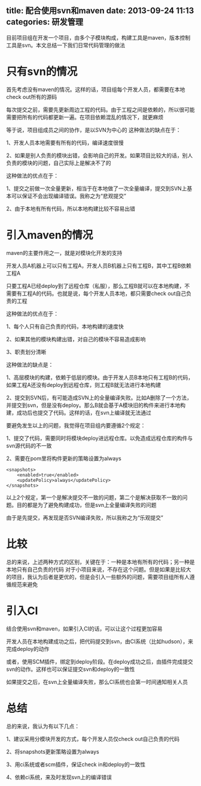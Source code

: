 title: 配合使用svn和maven
date: 2013-09-24 11:13
categories: 研发管理
---
目前项目组在开发一个项目，由多个子模块构成，构建工具是maven，版本控制工具是svn。本文总结一下我们日常代码管理的做法
<!--more-->

# 只有svn的情况 

首先考虑没有maven的情况。这样的话，项目组每个开发人员，都需要在本地check out所有的源码

每次提交之前，需要先更新周边工程的代码。由于工程之间是依赖的，所以很可能需要把所有的代码都更新一遍。在项目依赖混乱的情况下，就更麻烦 

等于说，项目组成员之间的协作，是以SVN为中心的 这种做法的缺点在于：     

1、开发人员本地需要有所有的代码，编译速度很慢     

2、如果是别人负责的模块出错，会影响自己的开发。如果项目比较大的话，别人负责的模块的问题，自己实际上是解决不了的 

这种做法的优点在于：     

1、提交之前做一次全量更新，相当于在本地做了一次全量编译，提交到SVN上基本可以保证不会出现编译错误。我称之为“悲观提交”

2、由于本地有所有代码，所以本地构建比较不容易出错 

# 引入maven的情况 

maven的主要作用之一，就是对模块化开发的支持 

开发人员A机器上可以只有工程A，开发人员B机器上只有工程B，其中工程B依赖工程A 

只要工程A已经deploy到了远程仓库（私服），那么工程B就可以在本地构建，不需要有工程A的代码。也就是说，每个开发人员本地，都只需要check out自己负责的工程 

这种做法的优点在于：     

1、每个人只有自己负责的代码，本地构建的速度快     

2、如果其他的模块构建出错，对自己的模块不容易造成影响     

3、职责划分清晰 

这种做法的缺点是：     

1、高层模块的构建，依赖于低层的模块。由于开发人员B本地只有工程B的代码，如果工程A还没有deploy到远程仓库，则工程B就无法进行本地构建     

2、提交到SVN后，有可能造成SVN上的全量编译失败。比如A删除了一个方法，并提交到svn，但是没有deploy。那么B就会基于A模块旧的构件来进行本地构建，成功后也提交了代码。这样的话，在svn上编译就无法通过 

要避免发生以上的问题，我觉得在项目组内要遵循2个规定：     

1、提交了代码，需要同时将模块deploy进远程仓库。以免造成远程仓库的构件与svn源代码的不一致     

2、需要在pom里将构件更新的策略设置为always
```
<snapshots>
	<enabled>true</enabled>
	<updatePolicy>always</updatePolicy>
</snapshots>
```
以上2个规定，第一个是解决提交不一致的问题，第二个是解决获取不一致的问题。目的都是为了避免构建成功，但是svn上全量编译失败的问题 

由于是先提交，再发现是否SVN编译失败，所以我称之为“乐观提交”
 
# 比较 

总的来说，上述两种方式的区别，关键在于：一种是本地有所有的代码；另一种是本地只有自己负责的代码 对于小项目来说，不存在这个问题。但是如果是比较大的项目，我认为后者是更优的，但是会引入一些额外的问题，需要项目组所有人遵循规范来避免 

# 引入CI 

结合使用svn和maven，如果引入CI的话，可以让这个过程更加容易 

开发人员在本地构建成功之后，把代码提交到svn，由CI系统（比如hudson），来完成deploy的动作 

或者，使用SCM插件，绑定到deploy阶段。在deploy成功之后，由插件完成提交svn的动作。这样也可以保证提交svn和deploy的一致性 

如果提交之后，在svn上全量编译失败，那么CI系统也会第一时间通知相关人员 

# 总结 

总的来说，我认为有以下几点： 

1、建议采用分模块开发的方式，每个开发人员仅check out自己负责的代码 

2、将snapshots更新策略设置为always 

3、用ci系统或者scm插件，保证check in和deploy的一致性 

4、依赖ci系统，来及时发现svn上的编译错误